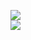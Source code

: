 [![](https://img.shields.io/badge/Made%20With-Github%20Spray-lightgrey.svg?style=for-the-badge&logo=github)](https://github.com/Annihil/github-spray#6652)  
[![](https://i.imgur.com/2DrTn0Z.gif)](https://github.com/Annihil/github-spray)